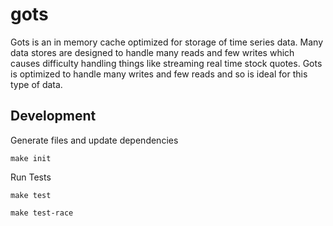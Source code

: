 # gots

Gots is an in memory cache optimized for storage of time series data.  Many data stores are designed to handle many
reads and few writes which causes difficulty handling things like streaming real time stock quotes.  Gots is optimized
to handle many writes and few reads and so is ideal for this type of data.



## Development

Generate files and update dependencies 

`make init`

Run Tests 

`make test`

`make test-race`


